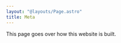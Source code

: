 ```yaml
---
layout: "@layouts/Page.astro"
title: Meta
---
```


<!-- # Meta -->

This page goes over how this website is built.
